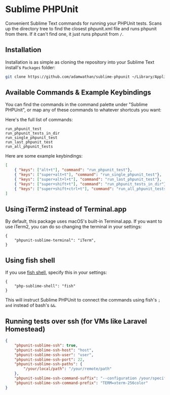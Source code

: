# Sublime PHPUnit

Convenient Sublime Text commands for running your PHPUnit tests. Scans up the directory tree to find the closest phpunit.xml file and runs phpunit from there. If it can't find one, it just runs phpunit from `/`.

## Installation


Installation is as simple as cloning the repository into your Sublime Text install's `Packages` folder:

```bash
git clone https://github.com/adamwathan/sublime-phpunit ~/Library/Application\ Support/Sublime\ Text\ 3/Packages/sublime-phpunit
```

## Available Commands & Example Keybindings

You can find the commands in the command palette under "Sublime PHPUnit", or map any of these commands to whatever shortcuts you want:

Here's the full list of commands:

```
run_phpunit_test
run_phpunit_tests_in_dir
run_single_phpunit_test
run_last_phpunit_test
run_all_phpunit_tests
````

Here are some example keybindings:

```json
[
    { "keys": ["alt+t"], "command": "run_phpunit_test"},
    { "keys": ["super+alt+t"], "command": "run_single_phpunit_test"},
    { "keys": ["super+alt+l+t"], "command": "run_last_phpunit_test"},
    { "keys": ["super+shift+t"], "command": "run_phpunit_tests_in_dir"},
    { "keys": ["super+shift+ctrl+t"], "command": "run_all_phpunit_tests"},
]

```

## Using iTerm2 instead of Terminal.app

By default, this package uses macOS's built-in Terminal.app. If you want to use iTerm2, you can do so changing the terminal in your settings:

```
{
    "phpunit-sublime-terminal": "iTerm",
}
```

## Using fish shell

If you use [fish shell](https://fishshell.com/), specify this in your settings:

```
{
    "php-sublime-shell": "fish"
}
```

This will instruct Sublime PHPUnit to connect the commands using fish's `; and` instead of bash's `&&`.

## Running tests over ssh (for VMs like Laravel Homestead)

```json
{
	"phpunit-sublime-ssh": true,
	"phpunit-sublime-ssh-host": "host",
	"phpunit-sublime-ssh-user": "user",
	"phpunit-sublime-ssh-port": 22,
	"phpunit-sublime-ssh-paths": {
		"/your/local/path": "/your/remote/path"
	},
	"phpunit-sublime-ssh-command-suffix": "--configuration /your/specific/path/to/phpunit.xml",
	"phpunit-sublime-ssh-command-prefix": "TERM=xterm-256color"
}
```
